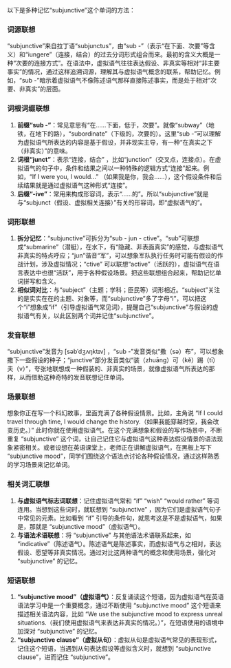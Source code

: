 以下是多种记忆“subjunctive”这个单词的方法：

### 词源联想
“subjunctive”来自拉丁语“subjunctus”，由“sub -”（表示“在下面、次要”等含义）和“iungere”（连接，结合）的过去分词形式组合而来。最初的含义大概是一种“次要的连接方式”。在语法中，虚拟语气往往表达假设、非真实等相对“非主要事实”的情况，通过这样追溯词源，理解其与虚拟语气概念的联系，帮助记忆。例如，“sub -”暗示着虚拟语气不像陈述语气那样直接陈述事实，而是处于相对“次要、非真实”的层面。 

### 词根词缀联想
1. **前缀“sub -”**：常见意思有“在……下面，低于，次要”。就像“subway”（地铁，在地下的路），“subordinate”（下级的，次要的）。这里“sub -”可以理解为虚拟语气所表达的内容是基于假设，并非现实主导，有一种“在真实之下（非真实）”的意味。
2. **词根“junct”**：表示“连接，结合” ，比如“junction”（交叉点，连接点）。在虚拟语气的句子中，条件和结果之间以一种特殊的逻辑方式“连接”起来。例如，“If I were you, I would...” （如果我是你，我会……），这个假设条件和后续结果就是通过虚拟语气这种形式“连接”。
3. **后缀“-ive”**：常用来构成形容词，表示“……的”。所以“subjunctive”就是与“subjunct（假设、虚拟相关连接）”有关的形容词，即“虚拟语气的”。 

### 词形联想
1. **拆分记忆**：“subjunctive”可拆分为“sub - jun - ctive”。“sub”可联想成“submarine”（潜艇），在水下，有“隐藏、非表面真实”的感觉，与虚拟语气非真实的特点呼应；“jun”谐音“军”，可以想象军队执行任务时可能有假设的作战计划，涉及虚拟情况；“ctive” 可以联想“active”（活跃的），虚拟语气在语言表达中也很“活跃”，用于各种假设场景。把这些联想组合起来，帮助记忆单词拼写和含义。 
2. **相似词对比**：与“subject”（主题；学科；臣民等）词形相近。“subject”关注的是实实在在的主题、对象等，而“subjunctive”多了字母“i”，可以把这个“i”想象成“if”（引导虚拟语气常见词），提醒自己“subjunctive”与假设的虚拟语气有关，以此区别两个词并记住“subjunctive”。 

### 发音联想
“subjunctive”发音为 [səbˈdʒʌŋktɪv] ，“sub -”发音类似“撒（sə）布”，可以想象撒下一些假设的种子；“junctive”部分发音类似“装（zhuāng）可（kě）踢（tī）夫（v）”，夸张地联想成一种假装的、非真实的场景，就像虚拟语气所表达的那样，从而借助这种奇特的发音联想记住单词。 

### 场景联想
想象你正在写一个科幻故事，里面充满了各种假设情景。比如，主角说 “If I could travel through time, I would change the history.（如果我能穿越时空，我会改变历史。）” 此时你就在使用虚拟语气。在这个充满想象和假设的写作场景中，不断重复 “subjunctive” 这个词，让自己记住它与虚拟语气这种表达假设情景的语法现象紧密相关。或者设想在英语课堂上，老师正在讲解虚拟语气，在黑板上写下 “subjunctive mood”，同学们围绕这个语法点讨论各种假设情况，通过这样熟悉的学习场景来记忆单词。 

### 相关词汇联想
1. **与虚拟语气标志词联想**：记住虚拟语气常和 “if” “wish” “would rather” 等词连用。当想到这些词时，就联想到 “subjunctive” ，因为它们是虚拟语气句子中常见的元素。比如看到 “if” 引导的条件句，就思考这是不是虚拟语气，如果是，那就是 “subjunctive mood”（虚拟语气）。
2. **与语法术语联想**：将 “subjunctive” 与其他语法术语联系起来，如 “indicative”（陈述语气）。陈述语气是陈述事实，而虚拟语气与之相对，表达假设、愿望等非真实情况。通过对比这两种语气的概念和使用场景，强化对 “subjunctive” 的记忆。 

### 短语联想
1. **“subjunctive mood”（虚拟语气）**：反复诵读这个短语，因为虚拟语气在英语语法学习中是一个重要概念，通过不断使用 “subjunctive mood” 这个短语来描述相关语法内容，比如 “We use the subjunctive mood to express unreal situations.（我们使用虚拟语气来表达非真实的情况。）”，在短语使用的语境中加深对 “subjunctive” 的记忆。
2. **“subjunctive clause”（虚拟从句）**：虚拟从句是虚拟语气常见的表现形式，记住这个短语，当遇到从句表达假设等虚拟含义时，就想到 “subjunctive clause”，进而记住 “subjunctive”。 